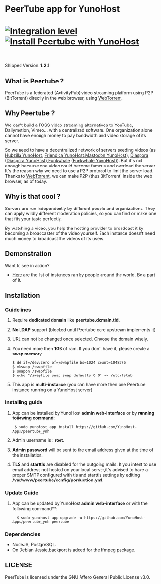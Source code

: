 # PeerTube app for YunoHost

[![Integration level](https://dash.yunohost.org/integration/peertube.svg)](https://ci-apps.yunohost.org/jenkins/job/peertube%20%28Community%29/lastBuild/consoleFull)  
[![Install Peertube with YunoHost](https://install-app.yunohost.org/install-with-yunohost.png)](https://install-app.yunohost.org/?app=peertube)<br><br>
=======

Shipped Version: **1.2.1**

## What is Peertube ?
PeerTube is a federated (ActivityPub) video streaming platform using P2P (BitTorrent) directly in the web browser, using <a href="https://github.com/feross/webtorrent">WebTorrent</a>.

 ## Why Peertube ?

We can't build a FOSS video streaming alternatives to YouTube, Dailymotion, Vimeo... with a centralized software. One organization alone cannot have enough money to pay bandwidth and video storage of its server.

So we need to have a decentralized network of servers seeding videos  (as [Hubzilla YunoHost](https://github.com/YunoHost-Apps/hubzilla_ynh), [Friendica YunoHost](https://github.com/YunoHost-Apps/friendica_ynh),[Mastodon YunoHost](https://github.com/YunoHost-Apps/mastodon_ynh)), [Diaspora](https://github.com/diaspora/diaspora) ([Diaspora YunoHost](https://github.com/YunoHost-Apps/diaspora_ynh)),[Funkwhale](https://funkwhale.audio) ([Funkwhale YunoHost](https://github.com/YunoHost-Apps/funkwhale_ynh))).
But it's not enough because one video could become famous and overload the server.
It's the reason why we need to use a P2P protocol to limit the server load.
Thanks to [WebTorrent](https://github.com/feross/webtorrent), we can make P2P (thus BitTorrent) inside the web browser, as of today.

## Why is that cool ?
Servers are run independently by different people and organizations. They can apply wildly different moderation policies, so you can find or make one that fits your taste perfectly.

By watching a video, you help the hosting provider to broadcast it by becoming a broadcaster of the video yourself. Each instance doesn’t need much money to broadcast the videos of its users.

## Demonstration

Want to see in action?

   * [Here](http://peertube.cpy.re) are the list of instances ran by people around the world. Be a part of it.
   

## Installation

### Guidelines 

 1. Require **dedicated domain** like **peertube.domain.tld**.
 1. **No LDAP** support (blocked until Peertube core upstream implements it)
 1. URL can not be changed once selected. Choose the domain wisely.
 1. You need more then **1GB** of ram. If you don't have it, please create a **swap memory**.
 
        $ dd if=/dev/zero of=/swapfile bs=1024 count=1048576
        $ mkswap /swapfile
        $ swapon /swapfile
        $ echo "/swapfile swap swap defaults 0 0" >> /etc/fstab
 1. This app is **multi-instance** (you can have more then one Peertube instance running on a YunoHost server)
   
### Installing guide

 1. App can be installed by YunoHost **admin web-interface** or by **running following command**:

         $ sudo yunohost app install https://github.com/YunoHost-Apps/peertube_ynh
 1. Admin username is : **root**.
 1. **Admin password** will be sent to the email address given at the time of the installation.
 1. **TLS** and **starttls** are disabled for the outgoing mails. If you intent to use email address not hosted on your local server,it's advised to have a proper SMTP configured with tls and starttls settings by editing **/var/www/peertube/config/porduction.yml**.
 
 ### Update Guide
 1. App can be updated by YunoHost **admin web-interface** or with the following command**:
          
          $ sudo yunohost app upgrade -u https://github.com/YunoHost-Apps/peertube_ynh peertube


### Dependencies

  * NodeJS, PostgreSQL.
  * On Debian Jessie,backport is added for the ffmpeg package.

## LICENSE

PeerTube is licensed under the GNU Affero General Public License v3.0.

